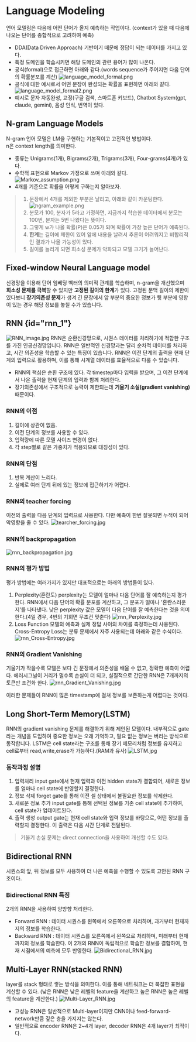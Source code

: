 # Language Modeling
언어 모델링은 다음에 어떤 단어가 올지 예측하는 작업이다.
(context가 있을 때 다음에 나오는 단어를 종합적으로 고려하여 예측)<br>


- DDA(Data Driven Approach) 기반이기 때문에 정답이 되는 데이터를 가지고 있다.
- 특정 도메인을 학습시키면 해당 도메인의 관련 용어가 많이 나온다.
- 공식(formal)으로 접근하면 아래와 같다.(words sequence가 주어지면 다음 단어의 확률분포를 계산)
![language_model_formal.png](./images/language_model_formal.png)
- 공식에 대한 예시로서 어떤 문장이 완성되는 확률을 표현하면 아래와 같다.
![language_model_formal2.png](./images/language_model_formal2.png)
- 예시로 문자 자동완성, 교정(구글 검색, 스마트폰 키보드), Chatbot System(gpt, claude, gemini), 음성 인식, 번역이 있다.

## N-gram Language Models
N-gram 언어 모델은 LM을 구현하는 기본적이고 고전적인 방법이다.<br>
n은 context length를 의미한다.

- 종류는 Unigrams(1개), Bigrams(2개), Trigrams(3개), Four-grams(4개)가 있다.
- 수학적 표현으로 Markov 가정으로 쓰며 아래와 같다.
![Markov_assumption.png](./images/Markov_assumption.png)
- 4개를 기준으로 확률을 어떻게 구하는지 알아보자.
>1. 문장에서 4개를 제외한 부분은 날리고, 아래와 같이 카운팅한다.
>![ngram_example.png](./images/ngram_example.png)
>2. 분모가 100, 분자가 5라고 가정하면, 지금까지 학습한 데이터에서 분모는 100번, 분자는 5번 나왔다는 뜻이다.
>3. 그렇게 w가 나올 확률(P)은 0.05가 되며 확률이 가장 높은 단어가 예측된다.
>4. **한계**는 길이에 제한이 있어 앞에 내용을 날려서 추론이 어려워지고 비합리적인 결과가 나올 가능성이 있다.
>5. 길이를 늘리게 되면 희소성 문제가 악화되고 모델 크기가 늘어난다.


## Fixed-window Neural Language model
신경망을 이용해 단어 임베딩 벡터의 의미적 관계를 학습하며, n-gram을 개선했으며 **희소성 문제를 극복**할 수 있지만 **고정된 길이의 한계**가 있다.
고정된 문맥 길이의 제한이 있다보니 **장기의존성 문제**가 생겨 긴 문장에서 앞 부분의 중요한 정보가 뒷 부분에 영향이 있는 경우 해당 정보를 놓칠 수가 있습니다.

## RNN {id="rnn_1"}
![RNN_image.jpg](./images/RNN_image.jpg)
RNN은 순환신경망으로, 시퀀스 데이터를 처리하기에 적합한 구조를 가진 인공신경망입니다. RNN은 일반적인 신경망과는 달리 순차적 데이터를 처리하고, 시간 의존성을 학습할 수 있는 특징이 있습니다.
RNN은 이전 단계의 출력을 현재 단계의 입력으로 활용하며, 이를 통해 시계열 데이터를 효율적으로 다룰 수 있습니다.
* RNN의 핵심은 순환 구조에 있다. 각 timestep마다 입력을 받으며, 그 이전 단계에서 나온 출력을 현재 단계의 입력과 함께 처리한다.
* 장기의존성에서 구조적으로 능력이 제한되는데 **기울기 소실(gradient vanishing)** 때문이다.

### RNN의 이점
1. 길이에 상관이 없음.
2. 이전 단계의 정보를 사용할 수 있다.
3. 입력량에 따른 모델 사이즈 변경이 없다.
4. 각 step별로 같은 가중치가 적용되므로 대칭성이 있다.

### RNN의 단점
1. 반복 계산이 느리다.
2. 실제로 여러 단계 뒤에 있는 정보에 접근하기가 어렵다.

### RNN의 teacher forcing
이전의 출력을 다음 단계의 입력으로 사용한다. 다만 예측이 한번 잘못되면 누적이 되어 악영향을 줄 수 있다.
![tearcher_forcing.jpg](./images/tearcher_forcing.jpg)

### RNN의 backpropagation
![rnn_backpropagation.jpg](./images/rnn_backpropagation.jpg)

### RNN의 평가 방법
평가 방법에는 여러가지가 있지만 대표적으로는 아래의 방법들이 있다.
1. Perplexity(혼란도)
perplexity는 모델이 얼마나 다음 단어를 잘 예측하는지 평가한다. RNN에서 다음 단어의 확률 분포를 계산하고, 그 분포가 얼마나 '혼란스러운지'를 나타낸다.
낮은 perplexity 값은 모델이 다음 단어를 잘 예측한다는 것을 의미한다.(4일 경우, 4번의 기회면 무조건 맞춘다)
![rnn_Perplexity.jpg](./images/rnn_Perplexity.jpg)
2. Loss Function
모델의 예측과 실제 정답 사이의 차이를 측정하는데 사용된다. Cross-Entropy Loss는 분류 문제에서 자주 사용되는데 아래와 같은 수식이다.
![rnn_Cross-Entropy.jpg](./images/rnn_Cross-Entropy.jpg)

### RNN의 Gradient Vanishing
기울기가 작을수록 모델은 보다 긴 문장에서 의존성을 배울 수 없고, 정확한 예측이 어렵다.
에러시그널이 거리가 멀수록 손실이 더 되고, 실질적으로 간단한 RNN은 7개까지의 토큰만 조건화 한다.
![rnn_Gradient_Vanishing.jpg](./images/rnn_Gradient_Vanishing.jpg)

이러한 문제들이 RNN이 많은 timestamp에 걸쳐 정보를 보존하는게 어렵다는 것이다.

## Long Short-Term Memory(LSTM)
RNN의 gradient vanishing 문제를 해결하기 위해 제안된 모델이다. 
내부적으로 gate라는 개념을 도입하여 중요한 정보는 오래 기억하고, 필요 없는 정보는 버리는 방식으로 동작합니다.
LSTM은 cell state라는 구조를 통해 장기 메모리처럼 정보를 유지하고 cell로부터 read,write,erase가 가능하다.(RAM과 유사)
![LSTM.jpg](./images/LSTM.jpg)
### 동작과정 설명
1. 입력처리
input gate에서 현재 입력과 이전 hidden state가 결합되어, 새로운 정보를 얼마나 cell state에 반영할지 결정한다.
2. 정보 삭제
forget gate를 통해 이전 셀 상태에서 불필요한 정보를 삭제한다.
3. 새로운 정보 추가
input gate를 통해 선택된 정보를 기존 cell state에 추가하여, cell state가 업데이트된다.
4. 출력 생성
output  gate는 현재 cell state와 입력 정보를 바탕으로, 어떤 정보를 출력할지 결정한다. 이 출력은 다음 시간 단계로 전달된다.

> 기울기 손실 문제는 direct connection을 사용하여 개선할 수도 있다.

## Bidirectional RNN 
시퀀스의 앞, 뒤 정보를 모두 사용하여 더 나은 예측을 수행할 수 있도록 고안된 RNN 구조이다.

### Bidirectional RNN 특징
2개의 RNN을 사용하여 양방향 처리한다.
- Forward RNN : 데이터 시퀀스를 왼쪽에서 오른쪽으로 처리하며, 과거부터 현재까지의 정보를 학습한다.
- Backward RNN : 데이터 시퀀스를 오른쪽에서 왼쪽으로 처리하며, 미래부터 현재까지의 정보를 학습한다.
이 2개의 RNN이 독립적으로 학습한 정보를 결합하여, 현재 시점에서의 예측에 모두 반영한다.
![Bidirectional_RNN.jpg](./images/Bidirectional_RNN.jpg)

## Multi-Layer RNN(stacked RNN)
layer를 stack 형태로 쌓는 방식을 의미한다. 이를 통해 네트워크는 더 복잡한 표현을 계산할 수 있다.
(낮은 RNN은 낮은 레벨의 feature을 계산하고 높은 RNN은 높은 레벨의 feature을 계산한다.)
![Multi-Layer_RNN.jpg](./images/Multi-Layer_RNN.jpg)

- 고성능 RNN은 일반적으로 Multi-layer이지만 CNN이나 feed-forward-network만큼 깊은 층을 가지지는 않는다.
- 일반적으로 encoder RNN은 2~4개 layer, decoder RNN은 4개 layer가 최적이다.

